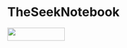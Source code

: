 # TheSeekNotebook

<img src="https://img.shields.io/badge/coverage-A-brightgreen.svg" width="130px" height="30px">
